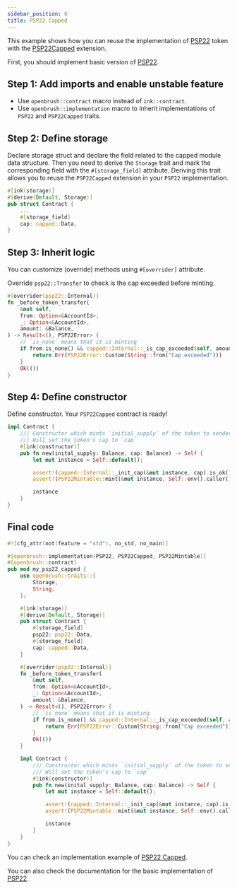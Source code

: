 ```yaml
---
sidebar_position: 6
title: PSP22 Capped
---
```


This example shows how you can reuse the implementation of [PSP22](https://github.com/727-Ventures/openbrush-contracts/tree/main/contracts/src/token/psp22) token with the [PSP22Capped](https://github.com/727-Ventures/openbrush-contracts/tree/main/contracts/src/token/psp22/extensions/capped.rs) extension.

First, you should implement basic version of [PSP22](/smart-contracts/PSP22).

## Step 1: Add imports and enable unstable feature

- Use `openbrush::contract` macro instead of `ink::contract`.
- Use `openbrush::implementation` macro to inherit implementations of `PSP22` and `PSP22Capped` traits.

## Step 2: Define storage

Declare storage struct and declare the field related to the capped module data structure.
Then you need to derive the `Storage` trait and mark the corresponding field with
the `#[storage_field]` attribute. Deriving this trait allows you to reuse the
`PSP22Capped` extension in your `PSP22` implementation.

```rust
#[ink(storage)]
#[derive(Default, Storage)]
pub struct Contract {
    ...
    #[storage_field]
    cap: capped::Data,
}
```

## Step 3: Inherit logic

You can customize (override) methods using `#[overrider]` attribute.

Override `psp22::Transfer` to check is the cap exceeded before minting.

```rust 
#[overrider(psp22::Internal)]
fn _before_token_transfer(
    &mut self,
    from: Option<&AccountId>,
    _: Option<&AccountId>,
    amount: &Balance,
) -> Result<(), PSP22Error> {
    // `is_none` means that it is minting
    if from.is_none() && capped::Internal::_is_cap_exceeded(self, amount) {
        return Err(PSP22Error::Custom(String::from("Cap exceeded")))
    }
    Ok(())
}
```

## Step 4: Define constructor

Define constructor. Your `PSP22Capped` contract is ready!

```rust
impl Contract {
    /// Constructor which mints `initial_supply` of the token to sender
    /// Will set the token's cap to `cap`
    #[ink(constructor)]
    pub fn new(inital_supply: Balance, cap: Balance) -> Self {
        let mut instance = Self::default();

        assert!(capped::Internal::_init_cap(&mut instance, cap).is_ok());
        assert!(PSP22Mintable::mint(&mut instance, Self::env().caller(), inital_supply).is_ok());

        instance
    }
}
```

## Final code

```rust
#![cfg_attr(not(feature = "std"), no_std, no_main)]

#[openbrush::implementation(PSP22, PSP22Capped, PSP22Mintable)]
#[openbrush::contract]
pub mod my_psp22_capped {
    use openbrush::traits::{
        Storage,
        String,
    };

    #[ink(storage)]
    #[derive(Default, Storage)]
    pub struct Contract {
        #[storage_field]
        psp22: psp22::Data,
        #[storage_field]
        cap: capped::Data,
    }

    #[overrider(psp22::Internal)]
    fn _before_token_transfer(
        &mut self,
        from: Option<&AccountId>,
        _: Option<&AccountId>,
        amount: &Balance,
    ) -> Result<(), PSP22Error> {
        // `is_none` means that it is minting
        if from.is_none() && capped::Internal::_is_cap_exceeded(self, amount) {
            return Err(PSP22Error::Custom(String::from("Cap exceeded")))
        }
        Ok(())
    }

    impl Contract {
        /// Constructor which mints `initial_supply` of the token to sender
        /// Will set the token's cap to `cap`
        #[ink(constructor)]
        pub fn new(inital_supply: Balance, cap: Balance) -> Self {
            let mut instance = Self::default();

            assert!(capped::Internal::_init_cap(&mut instance, cap).is_ok());
            assert!(PSP22Mintable::mint(&mut instance, Self::env().caller(), inital_supply).is_ok());

            instance
        }
    }
}
```

You can check an implementation example of [PSP22 Capped](https://github.com/727-Ventures/openbrush-contracts/tree/main/examples/psp22_extensions/capped).

You can also check the documentation for the basic implementation of [PSP22](/smart-contracts/PSP22).
